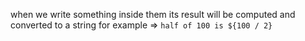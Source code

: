 when we write something inside them its result will be computed and converted to a string
for example =>
`half of 100 is ${100 / 2}`